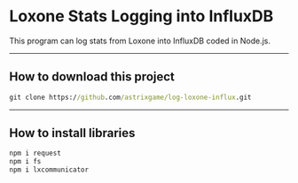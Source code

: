# Loxone Stats Logging into InfluxDB
This program can log stats from Loxone into InfluxDB coded in Node.js.
<hr>
<h2>How to download this project</h2>

```cmd
git clone https://github.com/astrixgame/log-loxone-influx.git
```
<hr>
<h2>How to install libraries</h2>

```cmd
npm i request
npm i fs
npm i lxcommunicator
```
